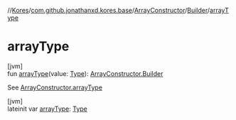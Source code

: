 //[Kores](../../../../index.md)/[com.github.jonathanxd.kores.base](../../index.md)/[ArrayConstructor](../index.md)/[Builder](index.md)/[arrayType](array-type.md)

# arrayType

[jvm]\
fun [arrayType](array-type.md)(value: [Type](https://docs.oracle.com/javase/8/docs/api/java/lang/reflect/Type.html)): [ArrayConstructor.Builder](index.md)

See [ArrayConstructor.arrayType](../array-type.md)

[jvm]\
lateinit var [arrayType](array-type.md): [Type](https://docs.oracle.com/javase/8/docs/api/java/lang/reflect/Type.html)
